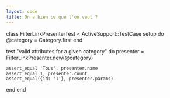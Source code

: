 ```yaml
---
layout: code
title: On a bien ce que l'on veut ?
---
```


class FilterLinkPresenterTest < ActiveSupport::TestCase
  setup do
    @category  = Category.first
  end

  test "valid attributes for a given category" do
    presenter = FilterLinkPresenter.new(@category)

    assert_equal 'Tous', presenter.name
    assert_equal 1, presenter.count
    assert_equal({id: '1'}, presenter.params)
  end
end